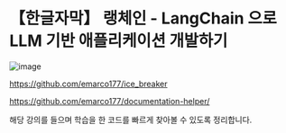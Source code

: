 # 【한글자막】 랭체인 - LangChain 으로 LLM 기반 애플리케이션 개발하기

![image](https://github.com/user-attachments/assets/ad65e838-fcef-4ee6-bce3-0717f0095076)

https://github.com/emarco177/ice_breaker

https://github.com/emarco177/documentation-helper/

해당 강의를 들으며 학습을 한 코드를 빠르게 찾아볼 수 있도록 정리합니다.

